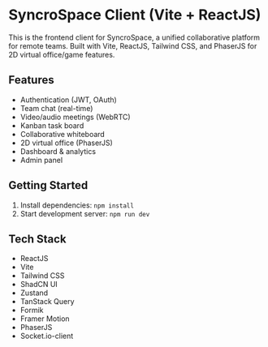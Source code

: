 # SyncroSpace Client (Vite + ReactJS)

This is the frontend client for SyncroSpace, a unified collaborative platform for remote teams. Built with Vite, ReactJS, Tailwind CSS, and PhaserJS for 2D virtual office/game features.

## Features
- Authentication (JWT, OAuth)
- Team chat (real-time)
- Video/audio meetings (WebRTC)
- Kanban task board
- Collaborative whiteboard
- 2D virtual office (PhaserJS)
- Dashboard & analytics
- Admin panel

## Getting Started
1. Install dependencies: `npm install`
2. Start development server: `npm run dev`

## Tech Stack
- ReactJS
- Vite
- Tailwind CSS
- ShadCN UI
- Zustand
- TanStack Query
- Formik
- Framer Motion
- PhaserJS
- Socket.io-client